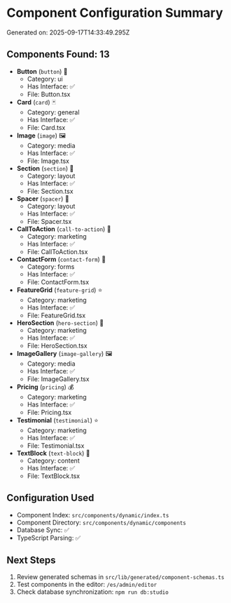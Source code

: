 # Component Configuration Summary

Generated on: 2025-09-17T14:33:49.295Z

## Components Found: 13

- **Button** (`button`) 🔘
  - Category: ui
  - Has Interface: ✅
  - File: Button.tsx
- **Card** (`card`) 🃏
  - Category: general
  - Has Interface: ✅
  - File: Card.tsx
- **Image** (`image`) 🖼️
  - Category: media
  - Has Interface: ✅
  - File: Image.tsx
- **Section** (`section`) 📄
  - Category: layout
  - Has Interface: ✅
  - File: Section.tsx
- **Spacer** (`spacer`) 📏
  - Category: layout
  - Has Interface: ✅
  - File: Spacer.tsx
- **CallToAction** (`call-to-action`) 🚀
  - Category: marketing
  - Has Interface: ✅
  - File: CallToAction.tsx
- **ContactForm** (`contact-form`) 📧
  - Category: forms
  - Has Interface: ✅
  - File: ContactForm.tsx
- **FeatureGrid** (`feature-grid`) ⭐
  - Category: marketing
  - Has Interface: ✅
  - File: FeatureGrid.tsx
- **HeroSection** (`hero-section`) 🎯
  - Category: marketing
  - Has Interface: ✅
  - File: HeroSection.tsx
- **ImageGallery** (`image-gallery`) 🖼️
  - Category: media
  - Has Interface: ✅
  - File: ImageGallery.tsx
- **Pricing** (`pricing`) 💰
  - Category: marketing
  - Has Interface: ✅
  - File: Pricing.tsx
- **Testimonial** (`testimonial`) ⭐
  - Category: marketing
  - Has Interface: ✅
  - File: Testimonial.tsx
- **TextBlock** (`text-block`) 📝
  - Category: content
  - Has Interface: ✅
  - File: TextBlock.tsx

## Configuration Used

- Component Index: `src/components/dynamic/index.ts`
- Component Directory: `src/components/dynamic/components`
- Database Sync: ✅
- TypeScript Parsing: ✅

## Next Steps

1. Review generated schemas in `src/lib/generated/component-schemas.ts`
2. Test components in the editor: `/es/admin/editor`
3. Check database synchronization: `npm run db:studio`
